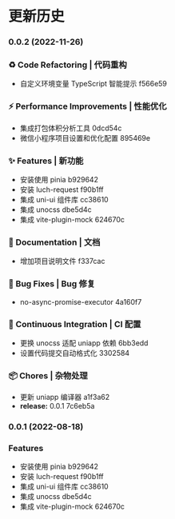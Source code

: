 # 更新历史

### 0.0.2 (2022-11-26)

### ♻ Code Refactoring | 代码重构

- 自定义环境变量 TypeScript 智能提示 f566e59

### ⚡ Performance Improvements | 性能优化

- 集成打包体积分析工具 0dcd54c
- 微信小程序项目设置和优化配置 895469e

### ✨ Features | 新功能

- 安装使用 pinia b929642
- 安装 luch-request f90b1ff
- 集成 uni-ui 组件库 cc38610
- 集成 unocss dbe5d4c
- 集成 vite-plugin-mock 624670c

### 📝 Documentation | 文档

- 增加项目说明文件 f337cac

### 🐛 Bug Fixes | Bug 修复

- no-async-promise-executor 4a160f7

### 🔧 Continuous Integration | CI 配置

- 更换 unocss 适配 uniapp 依赖 6bb3edd
- 设置代码提交自动格式化 3302584

### 📦 Chores | 杂物处理

- 更新 uniapp 编译器 a1f3a62
- **release:** 0.0.1 7c6eb5a

### 0.0.1 (2022-08-18)

### Features

- 安装使用 pinia b929642
- 安装 luch-request f90b1ff
- 集成 uni-ui 组件库 cc38610
- 集成 unocss dbe5d4c
- 集成 vite-plugin-mock 624670c
